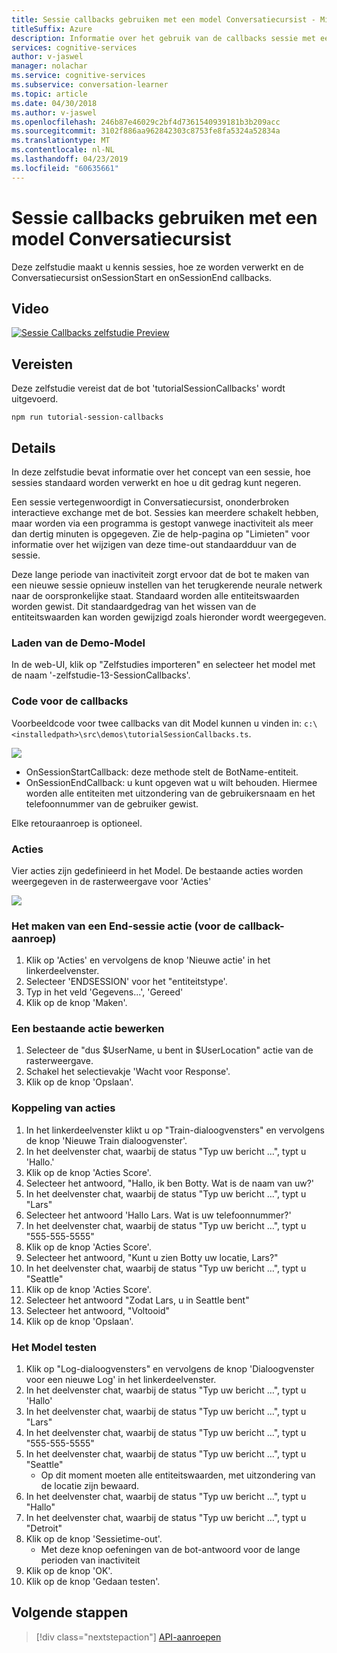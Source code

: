 ```yaml
---
title: Sessie callbacks gebruiken met een model Conversatiecursist - Microsoft Cognitive Services | Microsoft Docs
titleSuffix: Azure
description: Informatie over het gebruik van de callbacks sessie met een Conversatiecursist-model.
services: cognitive-services
author: v-jaswel
manager: nolachar
ms.service: cognitive-services
ms.subservice: conversation-learner
ms.topic: article
ms.date: 04/30/2018
ms.author: v-jaswel
ms.openlocfilehash: 246b87e46029c2bf4d7361540939181b3b209acc
ms.sourcegitcommit: 3102f886aa962842303c8753fe8fa5324a52834a
ms.translationtype: MT
ms.contentlocale: nl-NL
ms.lasthandoff: 04/23/2019
ms.locfileid: "60635661"
---
```

# <a name="how-to-use-session-callbacks-with-a-conversation-learner-model"></a>Sessie callbacks gebruiken met een model Conversatiecursist

Deze zelfstudie maakt u kennis sessies, hoe ze worden verwerkt en de Conversatiecursist onSessionStart en onSessionEnd callbacks.

## <a name="video"></a>Video

[![Sessie Callbacks zelfstudie Preview](https://aka.ms/cl_Tutorial_v3_SessionCallbacks_Preview)](https://aka.ms/cl_Tutorial_v3_SessionCallbacks)

## <a name="requirements"></a>Vereisten
Deze zelfstudie vereist dat de bot 'tutorialSessionCallbacks' wordt uitgevoerd.

    npm run tutorial-session-callbacks

## <a name="details"></a>Details
In deze zelfstudie bevat informatie over het concept van een sessie, hoe sessies standaard worden verwerkt en hoe u dit gedrag kunt negeren.

Een sessie vertegenwoordigt in Conversatiecursist, ononderbroken interactieve exchange met de bot. Sessies kan meerdere schakelt hebben, maar worden via een programma is gestopt vanwege inactiviteit als meer dan dertig minuten is opgegeven.  Zie de help-pagina op "Limieten" voor informatie over het wijzigen van deze time-out standaardduur van de sessie.

Deze lange periode van inactiviteit zorgt ervoor dat de bot te maken van een nieuwe sessie opnieuw instellen van het terugkerende neurale netwerk naar de oorspronkelijke staat. Standaard worden alle entiteitswaarden worden gewist. Dit standaardgedrag van het wissen van de entiteitswaarden kan worden gewijzigd zoals hieronder wordt weergegeven.

### <a name="load-the-demo-model"></a>Laden van de Demo-Model

In de web-UI, klik op "Zelfstudies importeren" en selecteer het model met de naam '-zelfstudie-13-SessionCallbacks'.

### <a name="code-for-the-callbacks"></a>Code voor de callbacks

Voorbeeldcode voor twee callbacks van dit Model kunnen u vinden in: `c:\<installedpath>\src\demos\tutorialSessionCallbacks.ts`.

![](../media/tutorial11_code.PNG)

- OnSessionStartCallback: deze methode stelt de BotName-entiteit.
- OnSessionEndCallback: u kunt opgeven wat u wilt behouden. Hiermee worden alle entiteiten met uitzondering van de gebruikersnaam en het telefoonnummer van de gebruiker gewist.

Elke retouraanroep is optioneel.

### <a name="actions"></a>Acties

Vier acties zijn gedefinieerd in het Model. De bestaande acties worden weergegeven in de rasterweergave voor 'Acties'

![](../media/tutorial11_actions.PNG)

### <a name="creating-an-end-session-action-for-callback-invocation"></a>Het maken van een End-sessie actie (voor de callback-aanroep)

1. Klik op 'Acties' en vervolgens de knop 'Nieuwe actie' in het linkerdeelvenster.
2. Selecteer 'ENDSESSION' voor het "entiteitstype'.
3. Typ in het veld 'Gegevens...', 'Gereed'
4. Klik op de knop 'Maken'.

### <a name="edit-an-existing-action"></a>Een bestaande actie bewerken

1. Selecteer de "dus $UserName, u bent in $UserLocation" actie van de rasterweergave.
2. Schakel het selectievakje 'Wacht voor Response'.
3. Klik op de knop 'Opslaan'.

### <a name="chaining-actions"></a>Koppeling van acties

1. In het linkerdeelvenster klikt u op "Train-dialoogvensters" en vervolgens de knop 'Nieuwe Train dialoogvenster'.
2. In het deelvenster chat, waarbij de status "Typ uw bericht …", typt u 'Hallo.'
3. Klik op de knop 'Acties Score'.
4. Selecteer het antwoord, "Hallo, ik ben Botty. Wat is de naam van uw?'
5. In het deelvenster chat, waarbij de status "Typ uw bericht …", typt u "Lars"
6. Selecteer het antwoord 'Hallo Lars. Wat is uw telefoonnummer?'
7. In het deelvenster chat, waarbij de status "Typ uw bericht …", typt u "555-555-5555"
8. Klik op de knop 'Acties Score'.
9. Selecteer het antwoord, "Kunt u zien Botty uw locatie, Lars?"
10. In het deelvenster chat, waarbij de status "Typ uw bericht …", typt u "Seattle"
11. Klik op de knop 'Acties Score'.
12. Selecteer het antwoord "Zodat Lars, u in Seattle bent"
13. Selecteer het antwoord, "Voltooid"
14. Klik op de knop 'Opslaan'.

### <a name="testing-the-model"></a>Het Model testen

1. Klik op "Log-dialoogvensters" en vervolgens de knop 'Dialoogvenster voor een nieuwe Log' in het linkerdeelvenster.
2. In het deelvenster chat, waarbij de status "Typ uw bericht …", typt u 'Hallo'
3. In het deelvenster chat, waarbij de status "Typ uw bericht …", typt u "Lars"
4. In het deelvenster chat, waarbij de status "Typ uw bericht …", typt u "555-555-5555"
5. In het deelvenster chat, waarbij de status "Typ uw bericht …", typt u "Seattle"
    - Op dit moment moeten alle entiteitswaarden, met uitzondering van de locatie zijn bewaard.
6. In het deelvenster chat, waarbij de status "Typ uw bericht …", typt u "Hallo"
7. In het deelvenster chat, waarbij de status "Typ uw bericht …", typt u "Detroit"
8. Klik op de knop 'Sessietime-out'.
    - Met deze knop oefeningen van de bot-antwoord voor de lange perioden van inactiviteit
9. Klik op de knop 'OK'.
10. Klik op de knop 'Gedaan testen'.

## <a name="next-steps"></a>Volgende stappen

> [!div class="nextstepaction"]
> [API-aanroepen](./14-api-calls.md)
